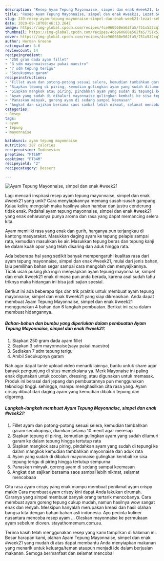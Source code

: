 ```yaml
---
description: "Resep Ayam Tepung Mayonnaise, simpel dan enak #week21, Lezat Sekali"
title: "Resep Ayam Tepung Mayonnaise, simpel dan enak #week21, Lezat Sekali"
slug: 239-resep-ayam-tepung-mayonnaise-simpel-dan-enak-week21-lezat-sekali
date: 2020-09-10T08:46:13.264Z
image: https://img-global.cpcdn.com/recipes/4ce960660e562fa5/751x532cq70/ayam-tepung-mayonnaise-simpel-dan-enak-week21-foto-resep-utama.jpg
thumbnail: https://img-global.cpcdn.com/recipes/4ce960660e562fa5/751x532cq70/ayam-tepung-mayonnaise-simpel-dan-enak-week21-foto-resep-utama.jpg
cover: https://img-global.cpcdn.com/recipes/4ce960660e562fa5/751x532cq70/ayam-tepung-mayonnaise-simpel-dan-enak-week21-foto-resep-utama.jpg
author: Herman Greene
ratingvalue: 3.6
reviewcount: 14
recipeingredient:
- "250 gram dada ayam fillet"
- "3 sdm mayonnaisesaya pakai maestro"
- "7 sdm tepung terigu"
- "Secukupnya garam"
recipeinstructions:
- "Fillet ayam dan potong-potong sesuai selera, kemudian tambahkan garam secukupnya, diamkan selama 10 menit agar meresap"
- "Siapkan tepung di piring, kemudian gulingkan ayam yang sudah dilumuri garam ke dalam tepung hingga tertutup rata"
- "Siapkan mangkok atau piring, pindahkan ayam yang sudah di tepungi ke dalam mangkok kemudian tambahkan mayonnaise dan aduk rata"
- "Ayam yang sudah di dibaluri mayonnaise gulingkan kembali ke sisa tepung terigu di piring hingga tertutup sempurna"
- "Panaskan minyak, goreng ayam di sedang sampai keemasan"
- "Angkat dan sajikan bersama saos sambal lebih nikmat, selamat mencobaaa"
categories:
- Resep
tags:
- ayam
- tepung
- mayonnaise

katakunci: ayam tepung mayonnaise 
nutrition: 287 calories
recipecuisine: Indonesian
preptime: "PT16M"
cooktime: "PT34M"
recipeyield: "2"
recipecategory: Dessert

---
```



![Ayam Tepung Mayonnaise, simpel dan enak #week21](https://img-global.cpcdn.com/recipes/4ce960660e562fa5/751x532cq70/ayam-tepung-mayonnaise-simpel-dan-enak-week21-foto-resep-utama.jpg)

Lagi mencari inspirasi resep ayam tepung mayonnaise, simpel dan enak #week21 yang unik? Cara menyiapkannya memang susah-susah gampang. Kalau keliru mengolah maka hasilnya akan hambar dan justru cenderung tidak enak. Padahal ayam tepung mayonnaise, simpel dan enak #week21 yang enak seharusnya punya aroma dan rasa yang dapat memancing selera kita.

Ayam memiliki rasa yang enak dan gurih, harganya pun terjangkau di kantong masyarakat. Masukkan daging ayam ke tepung pelapis sampai rata, kemudian masukkan ke air. Masukkan tepung beras dan tepung kanji ke dalam kuah opor yang telah disaring dan aduk hingga rata.

Ada beberapa hal yang sedikit banyak mempengaruhi kualitas rasa dari ayam tepung mayonnaise, simpel dan enak #week21, mulai dari jenis bahan, lalu pemilihan bahan segar sampai cara mengolah dan menyajikannya. Tidak usah pusing jika ingin menyiapkan ayam tepung mayonnaise, simpel dan enak #week21 enak di mana pun anda berada, karena asal sudah tahu triknya maka hidangan ini bisa jadi sajian spesial.


Berikut ini ada beberapa tips dan trik praktis untuk membuat ayam tepung mayonnaise, simpel dan enak #week21 yang siap dikreasikan. Anda dapat membuat Ayam Tepung Mayonnaise, simpel dan enak #week21 menggunakan 4 bahan dan 6 langkah pembuatan. Berikut ini cara dalam membuat hidangannya.

<!--inarticleads1-->

##### Bahan-bahan dan bumbu yang diperlukan dalam pembuatan Ayam Tepung Mayonnaise, simpel dan enak #week21:

1. Siapkan 250 gram dada ayam fillet
1. Siapkan 3 sdm mayonnaise(saya pakai maestro)
1. Sediakan 7 sdm tepung terigu
1. Ambil Secukupnya garam


Nah agar dapat tante upload video menarik lainnya, bantu untuk share agar banyak pengunjung di situs memeksiana ya. Merk Mayonaise ini paling enak digunakan untuk cocolan, dressing, atau digunakan untuk memasak. Produk ini berasal dari jepang dan pembuatannya pun menggunakan teknologi tinggi. sehingga, mampu menghasilkan cita rasa yang. Ayam crispy dibuat dari daging ayam yang kemudian dibaluri tepung dan digoreng. 

<!--inarticleads2-->

##### Langkah-langkah membuat Ayam Tepung Mayonnaise, simpel dan enak #week21:

1. Fillet ayam dan potong-potong sesuai selera, kemudian tambahkan garam secukupnya, diamkan selama 10 menit agar meresap
1. Siapkan tepung di piring, kemudian gulingkan ayam yang sudah dilumuri garam ke dalam tepung hingga tertutup rata
1. Siapkan mangkok atau piring, pindahkan ayam yang sudah di tepungi ke dalam mangkok kemudian tambahkan mayonnaise dan aduk rata
1. Ayam yang sudah di dibaluri mayonnaise gulingkan kembali ke sisa tepung terigu di piring hingga tertutup sempurna
1. Panaskan minyak, goreng ayam di sedang sampai keemasan
1. Angkat dan sajikan bersama saos sambal lebih nikmat, selamat mencobaaa


Cita rasa ayam crispy yang enak mampu membuat penikmat ayam crispy makin Cara membuat ayam crispy kini dapat Anda lakukan dirumah. Caranya yang simpel membuat banyak orang tertarik mencobanya. Cara membuat ayam goreng tepung cukup mudah, namun hasilnya wow sangat enak dan renyah. Meskipun hanyalah merupakan kreasi dan hasil olahan bangsa kita dengan bahan bahan asli indonesia. Ayo pecinta kuliner nusantara mencoba resep ayam … Oleskan mayonnaise ke permukaan ayam sebelum dioven. stayathomemum.com.au. 

Terima kasih telah menggunakan resep yang kami tampilkan di halaman ini. Besar harapan kami, olahan Ayam Tepung Mayonnaise, simpel dan enak #week21 yang mudah di atas dapat membantu Anda menyiapkan makanan yang menarik untuk keluarga/teman ataupun menjadi ide dalam berjualan makanan. Semoga bermanfaat dan selamat mencoba!
